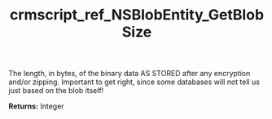 ﻿---
title: crmscript_ref_NSBlobEntity_GetBlobSize
description: Integer NSBlobEntity.GetBlobSize()
intellisense: NSBlobEntity.GetBlobSize
keywords: NSBlobEntity, GetBlobSize
so.topic: reference
---

The length, in bytes, of the binary data AS STORED after any encryption and/or zipping. Important to get right, since some databases will not tell us just based on the blob itself!

**Returns:** Integer


